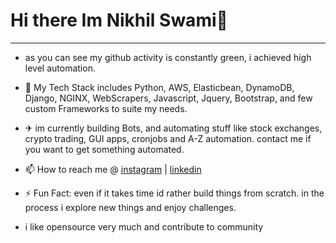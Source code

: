 # Hi there Im Nikhil Swami👋
--------------
- as you can see my github activity is constantly green, i achieved high level automation.

- 🚄 My Tech Stack includes Python, AWS, Elasticbean, DynamoDB, Django, NGINX, WebScrapers, Javascript, Jquery, Bootstrap, and few custom Frameworks to suite my needs.
- ✈ im currently building Bots, and automating stuff like stock exchanges, crypto trading, GUI apps, cronjobs and A-Z automation. contact me if you want to get something automated.
- 📫 How to reach me @ [instagram](https://www.instagram.com/_nikhil_swami_/) | [linkedin](https://www.linkedin.com/in/nikhilswamiofficial/)
- ⚡ Fun Fact: even if it takes time id rather build things from scratch. in the process i explore new things and enjoy challenges. 
- i like opensource very much and contribute to community
